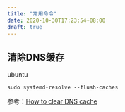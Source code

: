 ```yaml
---
title: "常用命令"
date: 2020-10-30T17:23:54+08:00
draft: true
---
```


## 清除DNS缓存

ubuntu
```
sudo systemd-resolve --flush-caches
```

参考：[How to clear DNS cache](https://www.ispsystem.com/news/clear-dns-cache)

